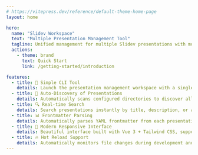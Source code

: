 ```yaml
---
# https://vitepress.dev/reference/default-theme-home-page
layout: home

hero:
  name: "Slidev Workspace"
  text: "Multiple Presentation Management Tool"
  tagline: Unified management for multiple Slidev presentations with modern web interface and API access
  actions:
    - theme: brand
      text: Quick Start
      link: /getting-started/introduction

features:
  - title: 🚀 Simple CLI Tool
    details: Launch the presentation management workspace with a single command, supporting both development and production builds
  - title: 📁 Auto-Discovery of Presentations
    details: Automatically scans configured directories to discover all presentation folders containing slides.md files
  - title: 🔍 Real-time Search
    details: Search presentations instantly by title, description, or author to quickly find what you need
  - title: 📊 Frontmatter Parsing
    details: Automatically parses YAML frontmatter from each presentation to extract metadata information
  - title: 🎨 Modern Responsive Interface
    details: Beautiful interface built with Vue 3 + Tailwind CSS, supporting both desktop and mobile devices
  - title: 🔥 Hot Reload Support
    details: Automatically monitors file changes during development and updates the interface and data in real-time
---
```

